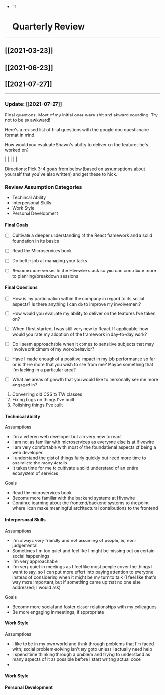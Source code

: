 - [ ] # Quarterly Review

---

## [[2021-03-23]]
## [[2021-06-23]]
## [[2021-07-27]]

---


### Update: [[2021-07-27]]

FInal questions. Most of my initial ones were shit and akward sounding. Try not to be so awkward!

Here's a revised list of final questions with the google doc questionaire format in mind.




How would you evaluate Shawn's ability to deliver on the features he's worked on?


|
|
|
|
|




















Directions: Pick 3-4 goals from below (based on assumsptions about yourself that you've also written) and get these to Nick.


### Review Assumption Categories

- Techincal Ability
- Interpersonal Skills
- Work Style
- Personal Development



#### Final Goals



- [ ] Cultivate a deeper understanding of the React framework and a solid foundation in its basics
- [ ] Read the Microservices book
- [ ] Do better job at managing your tasks
- [ ] Become more versed in the Hivewire stack so you can contribute more to planning/breakdown sessions


#### Final Questions

- [ ] How is my participation within the company in regard to its social aspects? Is there anything I can do to improve my involvement?
- [ ] How would you evaluate my ability to deliver on the features I've taken on?
- [ ] When I first started, I was still very new to React. If applicable, how would you rate my adoption of the framework in day-to-day work?
- [ ] Do I seem approachable when it comes to sensitive subjects that may involve criticimsm of my work/behavior?
- [ ] Have I made enough of a positive impact in my job performance so far or is there more that you wish to see from me? Maybe something that I'm lacking in a particular area?
- [ ] What are areas of growth that you would like to personally see me more engaged in?



1. Converting old CSS to TW classes
2. Fixing bugs on things I've built
3. Polishing things I've built







#### Technical Ability

Assumptions

- I'm a veteren web developer but am very new to react
- I am not as familiar with microservices as everyone else is at Hivewire
- I am very comfortable with most of the foundational aspects of being a web developer
- I understand the gist of things fairly quickly but need more time to assimilate the many details
- It takes time for me to cultivate a solid understand of an entire ecosystem of services

Goals

- Read the microservices book
- Become more familiar with the backend systems at Hivewire
- Continue learning about the frontend/backend systems to the point where I can make meaningful architectural contributions to the frontend


#### Interpersonal Skills

Assumptions

- I'm always very friendly and not assuming of people, ie, non-judgemental
- Sometimes I'm too quiet and feel like I might be missing out on certain social happenings
- I'm very approachable
- I'm very quiet in meetings as I feel like most people cover the things I want to say, so I can put more effort into paying attention to everyone instead of considering when it might be my turn to talk (I feel like that's way more important, but if something came up that no one else addressed; I would ask)

Goals

- Become more social and foster closer relationships with my colleagues
- Be more engaging in meetings, if appropriate



#### Work Style

Assumptions

- I like to be in my own world and think through problems that I'm faced with; social problem-solving isn't my goto unless I actually need help
- I spend time thinking through a problem and trying to understand as many aspects of it as possible before I start writing actual code
- 






#### Work Style


#### Personal Development
